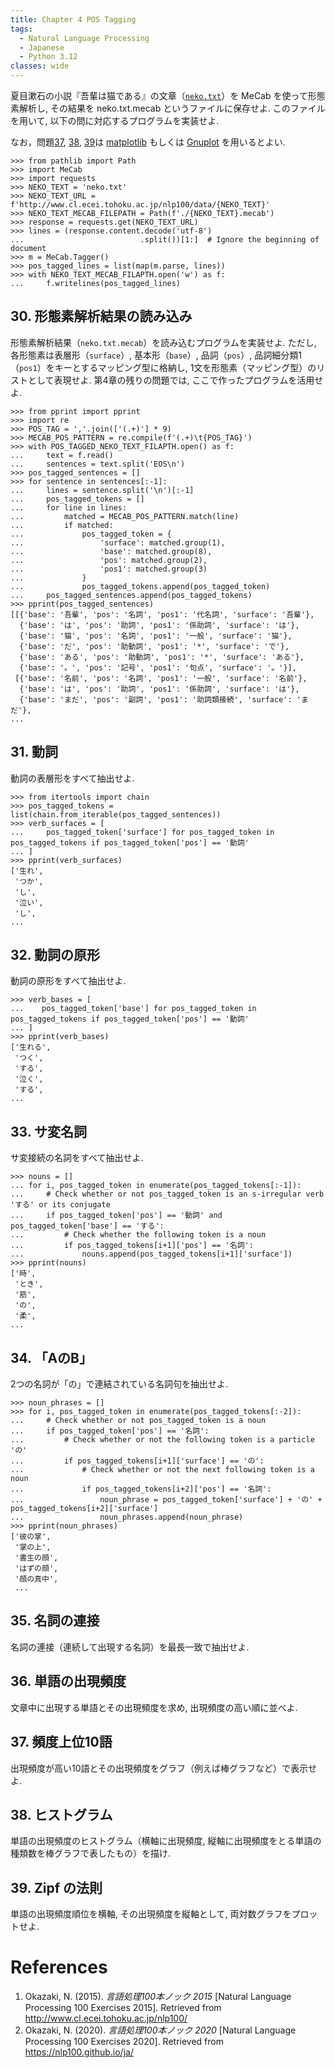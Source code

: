 ```yaml
---
title: Chapter 4 POS Tagging
tags:
  - Natural Language Processing
  - Japanese
  - Python 3.12
classes: wide
---
```


夏目漱石の小説『吾輩は猫である』の文章（[`neko.txt`](http://www.cl.ecei.tohoku.ac.jp/nlp100/data/neko.txt)）を MeCab を使って形態素解析し, その結果を neko.txt.mecab というファイルに保存せよ. このファイルを用いて, 以下の問に対応するプログラムを実装せよ.

なお，問題[37](https://stmsy.github.io/nlp-100-exercises-chatper-04/#37-%E9%A0%BB%E5%BA%A6%E4%B8%8A%E4%BD%8D10%E8%AA%9E), [38](https://stmsy.github.io/nlp-100-exercises-chatper-04/#38-%E3%83%92%E3%82%B9%E3%83%88%E3%82%B0%E3%83%A9%E3%83%A0), [39](https://stmsy.github.io/nlp-100-exercises-chatper-04/#39-zipf-%E3%81%AE%E6%B3%95%E5%89%87)は [matplotlib](http://matplotlib.org/) もしくは [Gnuplot](http://www.gnuplot.info/) を用いるとよい.

```shell
>>> from pathlib import Path
>>> import MeCab
>>> import requests
>>> NEKO_TEXT = 'neko.txt'
>>> NEKO_TEXT_URL = f'http://www.cl.ecei.tohoku.ac.jp/nlp100/data/{NEKO_TEXT}'
>>> NEKO_TEXT_MECAB_FILEPATH = Path(f'./{NEKO_TEXT}.mecab')
>>> response = requests.get(NEKO_TEXT_URL)
>>> lines = (response.content.decode('utf-8')
...                          .split())[1:]  # Ignore the beginning of document
>>> m = MeCab.Tagger()
>>> pos_tagged_lines = list(map(m.parse, lines))
>>> with NEKO_TEXT_MECAB_FILAPTH.open('w') as f:
...     f.writelines(pos_tagged_lines)
```

## 30. 形態素解析結果の読み込み

形態素解析結果（`neko.txt.mecab`）を読み込むプログラムを実装せよ. ただし, 各形態素は表層形（`surface`）, 基本形（`base`）, 品詞（`pos`）, 品詞細分類1（`pos1`）をキーとするマッピング型に格納し, 1文を形態素（マッピング型）のリストとして表現せよ. 第4章の残りの問題では, ここで作ったプログラムを活用せよ.

```shell
>>> from pprint import pprint
>>> import re
>>> POS_TAG = ','.join(['(.+)'] * 9)
>>> MECAB_POS_PATTERN = re.compile(f'(.+)\t{POS_TAG}')
>>> with POS_TAGGED_NEKO_TEXT_FILAPTH.open() as f:
...     text = f.read()
...     sentences = text.split('EOS\n')
>>> pos_tagged_sentences = []
>>> for sentence in sentences[:-1]:
...     lines = sentence.split('\n')[:-1]
...     pos_tagged_tokens = []
...     for line in lines:
...         matched = MECAB_POS_PATTERN.match(line)
...         if matched:
...             pos_tagged_token = {
...                 'surface': matched.group(1),
...                 'base': matched.group(8),
...                 'pos': matched.group(2),
...                 'pos1': matched.group(3)
...             }
...             pos_tagged_tokens.append(pos_tagged_token)
...     pos_tagged_sentences.append(pos_tagged_tokens)
>>> pprint(pos_tagged_sentences)
[[{'base': '吾輩', 'pos': '名詞', 'pos1': '代名詞', 'surface': '吾輩'},
  {'base': 'は', 'pos': '助詞', 'pos1': '係助詞', 'surface': 'は'},
  {'base': '猫', 'pos': '名詞', 'pos1': '一般', 'surface': '猫'},
  {'base': 'だ', 'pos': '助動詞', 'pos1': '*', 'surface': 'で'},
  {'base': 'ある', 'pos': '助動詞', 'pos1': '*', 'surface': 'ある'},
  {'base': '。', 'pos': '記号', 'pos1': '句点', 'surface': '。'}],
 [{'base': '名前', 'pos': '名詞', 'pos1': '一般', 'surface': '名前'},
  {'base': 'は', 'pos': '助詞', 'pos1': '係助詞', 'surface': 'は'},
  {'base': 'まだ', 'pos': '副詞', 'pos1': '助詞類接続', 'surface': 'まだ'},
...
```

## 31. 動詞

動詞の表層形をすべて抽出せよ.

```shell
>>> from itertools import chain
>>> pos_tagged_tokens = list(chain.from_iterable(pos_tagged_sentences))
>>> verb_surfaces = [
...     pos_tagged_token['surface'] for pos_tagged_token in pos_tagged_tokens if pos_tagged_token['pos'] == '動詞'
... ]
>>> pprint(verb_surfaces)
['生れ',
 'つか',
 'し',
 '泣い',
 'し',
...
```

## 32. 動詞の原形

動詞の原形をすべて抽出せよ.

```shell
>>> verb_bases = [
...    pos_tagged_token['base'] for pos_tagged_token in pos_tagged_tokens if pos_tagged_token['pos'] == '動詞'
... ]
>>> pprint(verb_bases)
['生れる',
 'つく',
 'する',
 '泣く',
 'する',
...
```

## 33. サ変名詞

サ変接続の名詞をすべて抽出せよ.

```shell
>>> nouns = []
... for i, pos_tagged_token in enumerate(pos_tagged_tokens[:-1]):
...     # Check whether or not pos_tagged_token is an s-irregular verb 'する' or its conjugate
...     if pos_tagged_token['pos'] == '動詞' and pos_tagged_token['base'] == 'する':
...         # Check whether the following token is a noun
...         if pos_tagged_tokens[i+1]['pos'] == '名詞':
...             nouns.append(pos_tagged_tokens[i+1]['surface'])
>>> pprint(nouns)
['時',
 'とき',
 '筋',
 'の',
 '柔',
...
```

## 34. 「AのB」

2つの名詞が「の」で連結されている名詞句を抽出せよ.

```shell
>>> noun_phrases = []
>>> for i, pos_tagged_token in enumerate(pos_tagged_tokens[:-2]):
...     # Check whether or not pos_tagged_token is a noun
...     if pos_tagged_token['pos'] == '名詞':
...         # Check whether or not the following token is a particle 'の'
...         if pos_tagged_tokens[i+1]['surface'] == 'の':
...             # Check whether or not the next following token is a noun
...             if pos_tagged_tokens[i+2]['pos'] == '名詞':
...                 noun_phrase = pos_tagged_token['surface'] + 'の' + pos_tagged_tokens[i+2]['surface']
...                 noun_phrases.append(noun_phrase)
>>> pprint(noun_phrases)
['彼の掌',
 '掌の上',
 '書生の顔',
 'はずの顔',
 '顔の真中',
 ...
```

## 35. 名詞の連接

名詞の連接（連続して出現する名詞）を最長一致で抽出せよ.

## 36. 単語の出現頻度

文章中に出現する単語とその出現頻度を求め, 出現頻度の高い順に並べよ.

## 37. 頻度上位10語

出現頻度が高い10語とその出現頻度をグラフ（例えば棒グラフなど）で表示せよ.

## 38. ヒストグラム

単語の出現頻度のヒストグラム（横軸に出現頻度, 縦軸に出現頻度をとる単語の種類数を棒グラフで表したもの）を描け.

## 39. Zipf の法則

単語の出現頻度順位を横軸, その出現頻度を縦軸として, 両対数グラフをプロットせよ.

# References
1. Okazaki, N. (2015). *言語処理100本ノック 2015* [Natural Language Processing 100 Exercises 2015]. Retrieved from http://www.cl.ecei.tohoku.ac.jp/nlp100/
2. Okazaki, N. (2020). *言語処理100本ノック 2020* [Natural Language Processing 100 Exercises 2020]. Retrieved from https://nlp100.github.io/ja/
